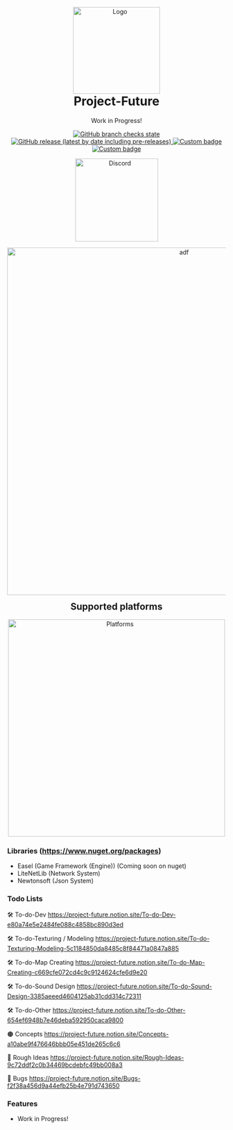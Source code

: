 <p align="center" style="margin-bottom: 0px !important;">
  <img width="200" src="https://cdn.discordapp.com/attachments/921462744782372904/1048911188941090816/logo.png" alt="Logo" align="center">
</p>

<h1 align="center" style="margin-top: 0px;">Project-Future</h1>

<p align="center" >Work in Progress!</p>

<div align="center" >

<a href="https://github.com/MrScautHD/Future">
<img alt="GitHub branch checks state" src="https://img.shields.io/github/checks-status/MrScautHD/Future/Game?color=yellow&label=BUILD&style=for-the-badge">
</a>
<a href="https://github.com/MrScautHD/Future/releases">
<img alt="GitHub release (latest by date including pre-releases)" src="https://img.shields.io/github/v/release/MrScautHD/Future?include_prereleases&label=RELEASE&style=for-the-badge">
</a>
<a href="https://de.wikipedia.org/wiki/C-Sharp">
<img alt="Custom badge" src="https://img.shields.io/endpoint?color=orange&label=CODE%20LANG&logo=csharp&style=for-the-badge&url=https%3A%2F%2Fcdn.discordapp.com%2Fattachments%2F921462744782372904%2F1048923987184463883%2Flabel.json">
</a>
<a href="https://github.com/MrScautHD/Future/blob/Game/LICENSE.txt">
<img alt="Custom badge" src="https://img.shields.io/endpoint?color=darkred&label=LICENSE&logo=C&logoColor=red&style=for-the-badge&url=https%3A%2F%2Fcdn.discordapp.com%2Fattachments%2F921462744782372904%2F1048924842134614106%2Flabel.json">
</a>

</div>

<a href="https://discord.gg/Xb2nPmN">
  <p align="center">
      <img src="https://img.shields.io/discord/698598471896268931?    color=blue&label=Discord&logo=discord&logoColor=ffffff&style=for-the-badge" alt="Discord" width="191"/> 
  </p>
</a>

<p align="center" style="margin-bottom: 0px !important;">
  <img width="800" src="media/cross-platform.gif" alt="adf" align="center">
</p>

<p align="center" style="margin-bottom: 0px !important;">
  <h2 align="center" style="margin-top: 0px;">Supported platforms</h2>
</p>

<p align="center" style="margin-bottom: 0px !important;">
  <img width="500" src="https://cdn.discordapp.com/attachments/921462744782372904/1077220722046406756/platforms.png" alt="Platforms" align="center">
</p>


### Libraries (https://www.nuget.org/packages)
- Easel (Game Framework (Engine)) (Coming soon on nuget)
- LiteNetLib (Network System)
- Newtonsoft (Json System)

### Todo Lists
🛠️ To-do-Dev
https://project-future.notion.site/To-do-Dev-e80a74e5e2484fe088c4858bc890d3ed

🛠️ To-do-Texturing / Modeling 
https://project-future.notion.site/To-do-Texturing-Modeling-5c1184850da8485c8f84471a0847a885

🛠️ To-do-Map Creating 
https://project-future.notion.site/To-do-Map-Creating-c669cfe072cd4c9c9124624cfe6d9e20

🛠️ To-do-Sound Design 
https://project-future.notion.site/To-do-Sound-Design-3385aeeed4604125ab31cdd314c72311

🛠️ To-do-Other 
https://project-future.notion.site/To-do-Other-654ef6948b7e46deba592950caca9800

🟠 Concepts 
https://project-future.notion.site/Concepts-a10abe9f476646bbb05e451de265c6c6

🔴 Rough Ideas 
https://project-future.notion.site/Rough-Ideas-9c72ddf2c0b34469bcdebfc49bb008a3

👾 Bugs 
https://project-future.notion.site/Bugs-f2f38a456d9a44efb25b4e791d743650 

### Features

- Work in Progress!
